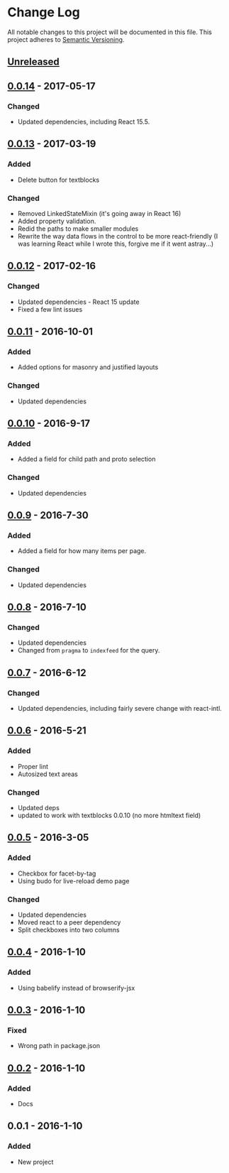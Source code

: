 # Change Log
All notable changes to this project will be documented in this file.
This project adheres to [Semantic Versioning](http://semver.org/).

## [Unreleased]

## [0.0.14] - 2017-05-17
### Changed
- Updated dependencies, including React 15.5.

## [0.0.13] - 2017-03-19
### Added
- Delete button for textblocks

### Changed
- Removed LinkedStateMixin (it's going away in React 16)
- Added property validation.
- Redid the paths to make smaller modules
- Rewrite the way data flows in the control to be more react-friendly (I was learning React while I wrote this, forgive me if it went astray...)

## [0.0.12] - 2017-02-16
### Changed
- Updated dependencies - React 15 update
- Fixed a few lint issues

## [0.0.11] - 2016-10-01
### Added
- Added options for masonry and justified layouts

### Changed
- Updated dependencies

## [0.0.10] - 2016-9-17
### Added
- Added a field for child path and proto selection

### Changed
- Updated dependencies

## [0.0.9] - 2016-7-30
### Added
- Added a field for how many items per page.

### Changed
- Updated dependencies

## [0.0.8] - 2016-7-10
### Changed
- Updated dependencies
- Changed from `pragma` to `indexfeed` for the query.

## [0.0.7] - 2016-6-12
### Changed
- Updated dependencies, including fairly severe change with react-intl.

## [0.0.6] - 2016-5-21
### Added
- Proper lint
- Autosized text areas

### Changed
- Updated deps
- updated to work with textblocks 0.0.10 (no more htmltext field)

## [0.0.5] - 2016-3-05
### Added
- Checkbox for facet-by-tag
- Using budo for live-reload demo page

### Changed
- Updated dependencies
- Moved react to a peer dependency
- Split checkboxes into two columns

## [0.0.4] - 2016-1-10
### Added
- Using babelify instead of browserify-jsx

## [0.0.3] - 2016-1-10
### Fixed
- Wrong path in package.json

## [0.0.2] - 2016-1-10
### Added
- Docs

## 0.0.1 - 2016-1-10
### Added
- New project

[Unreleased]: https://github.com/rm3web/textblocks-react-editor/compare/v0.0.14...HEAD
[0.0.14]: https://github.com/rm3web/textblocks-react-editor/compare/v0.0.13...v0.0.14
[0.0.13]: https://github.com/rm3web/textblocks-react-editor/compare/v0.0.12...v0.0.13
[0.0.12]: https://github.com/rm3web/textblocks-react-editor/compare/v0.0.11...v0.0.12
[0.0.11]: https://github.com/rm3web/textblocks-react-editor/compare/v0.0.10...v0.0.11
[0.0.10]: https://github.com/rm3web/textblocks-react-editor/compare/v0.0.9...v0.0.10
[0.0.9]: https://github.com/rm3web/textblocks-react-editor/compare/v0.0.8...v0.0.9
[0.0.8]: https://github.com/rm3web/textblocks-react-editor/compare/v0.0.7...v0.0.8
[0.0.7]: https://github.com/rm3web/textblocks-react-editor/compare/v0.0.6...v0.0.7
[0.0.6]: https://github.com/rm3web/textblocks-react-editor/compare/v0.0.5...v0.0.6
[0.0.5]: https://github.com/rm3web/textblocks-react-editor/compare/v0.0.4...v0.0.5
[0.0.4]: https://github.com/rm3web/textblocks-react-editor/compare/v0.0.3...v0.0.4
[0.0.3]: https://github.com/rm3web/textblocks-react-editor/compare/v0.0.2...v0.0.3
[0.0.2]: https://github.com/rm3web/textblocks-react-editor/compare/v0.0.1...v0.0.2
